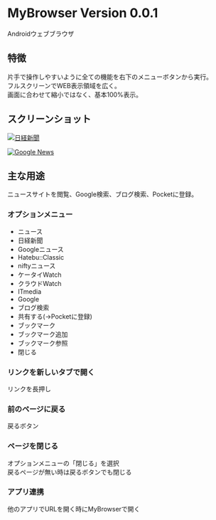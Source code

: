 MyBrowser Version 0.0.1
=========
Androidウェブブラウザ

## 特徴
片手で操作しやすいように全ての機能を右下のメニューボタンから実行。  
フルスクリーンでWEB表示領域を広く。   
画面に合わせて縮小ではなく、基本100%表示。

## スクリーンショット
[![日経新聞](http://cdn-ak.f.st-hatena.com/images/fotolife/f/fedora9/20130918/20130918104544.png)](http://cdn-ak.f.st-hatena.com/images/fotolife/f/fedora9/20130918/20130918104544.png)  

[![Google News](http://cdn-ak.f.st-hatena.com/images/fotolife/f/fedora9/20130918/20130918104545.png)](http://cdn-ak.f.st-hatena.com/images/fotolife/f/fedora9/20130918/20130918104545.png)

## 主な用途
ニュースサイトを閲覧、Google検索、ブログ検索、Pocketに登録。  

### オプションメニュー
* ニュース  
 * 日経新聞
 * Googleニュース
 * Hatebu::Classic
 * niftyニュース
 * ケータイWatch
 * クラウドWatch
 * ITmedia
* Google  
* ブログ検索  
* 共有する(→Pocketに登録)  
* ブックマーク
 * ブックマーク追加
 * ブックマーク参照
* 閉じる  

### リンクを新しいタブで開く
リンクを長押し  

### 前のページに戻る
戻るボタン  

### ページを閉じる
オプションメニューの「閉じる」を選択    
戻るページが無い時は戻るボタンでも閉じる  

### アプリ連携
他のアプリでURLを開く時にMyBrowserで開く  


